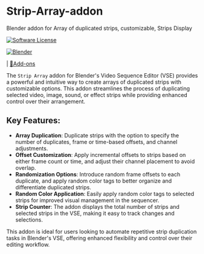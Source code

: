 # Strip-Array-addon
Blender addon for Array of duplicated strips, customizable, Strips Display 

[![Software License](https://img.shields.io/badge/license-GPL-brightgreen.svg?style=flat-square)](LICENSE.md)

<div>
    <a href="#table"><img alt="Blender"
            src="https://img.shields.io/badge/Blender-gray?logo=blender&style=flat-square" /></a>
</div>

<div>
    <p>| <a href="#add-ons-">🔮Add-ons</a></p>
</div>

The `Strip Array` addon for Blender's Video Sequence Editor (VSE) provides a powerful and intuitive way to create arrays of duplicated strips with customizable options. This addon streamlines the process of duplicating selected video, image, sound, or effect strips while providing enhanced control over their arrangement. 

## Key Features:
- **Array Duplication**: Duplicate strips with the option to specify the number of duplicates, frame or time-based offsets, and channel adjustments.
- **Offset Customization**: Apply incremental offsets to strips based on either frame count or time, and adjust their channel placement to avoid overlap.
- **Randomization Options**: Introduce random frame offsets to each duplicate, and apply random color tags to better organize and differentiate duplicated strips.
- **Random Color Application**: Easily apply random color tags to selected strips for improved visual management in the sequencer.
- **Strip Counter**: The addon displays the total number of strips and selected strips in the VSE, making it easy to track changes and selections.

This addon is ideal for users looking to automate repetitive strip duplication tasks in Blender's VSE, offering enhanced flexibility and control over their editing workflow.
